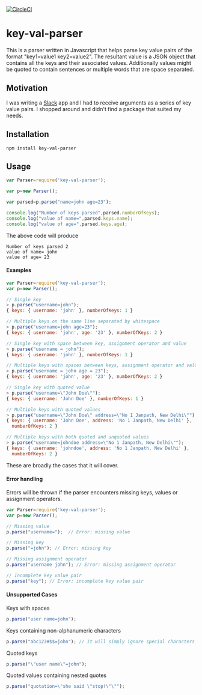 [![CircleCI](https://circleci.com/gh/craftybones/key-value-parser.svg?style=shield&circle-token=bf6ce6c20ee055640d93e8272915b7e59482403d)](https://circleci.com/gh/craftybones/key-value-parser)

# key-val-parser

This is a parser written in Javascript that helps parse key value pairs of the format "key1=value1 key2=value2". The resultant value is a JSON object that contains all the keys and their associated values. Additionally values might be quoted to contain sentences or multiple words that are space separated.

## Motivation

I was writing a [Slack](https://slack.com/) app and I had to receive arguments as a series of key value pairs. I shopped around and didn't find a package that suited my needs.

## Installation

`npm install key-val-parser`

## Usage

```javascript
var Parser=require('key-val-parser');

var p=new Parser();

var parsed=p.parse("name=john age=23");

console.log("Number of keys parsed",parsed.numberOfKeys);
console.log("value of name=",parsed.keys.name);
console.log("value of age=",parsed.keys.age);
```

The above code will produce

```
Number of keys parsed 2
value of name= john
value of age= 23
```


#### Examples

```javascript
var Parser=require('key-val-parser');
var p=new Parser();

// Single key
> p.parse("username=john");
{ keys: { username: 'john' }, numberOfKeys: 1 }

// Multiple keys on the same line separated by whitespace
> p.parse("username=john age=23");
{ keys: { username: 'john', age: '23' }, numberOfKeys: 2 }

// Single key with space between key, assignment operator and value
> p.parse("username = john");
{ keys: { username: 'john' }, numberOfKeys: 1 }

// Multiple keys with spaces between keys, assignment operator and values
> p.parse("username = john age = 23");
{ keys: { username: 'john', age: '23' }, numberOfKeys: 2 }

// Single key with quoted value
> p.parse("username=\"John Doe\"");
{ keys: { username: 'John Doe' }, numberOfKeys: 1 }

// Multiple keys with quoted values
> p.parse("username=\"John Doe\" address=\"No 1 Janpath, New Delhi\"");
{ keys: { username: 'John Doe', address: 'No 1 Janpath, New Delhi' },
  numberOfKeys: 2 }

// Multiple keys with both quoted and unquoted values
> p.parse("username=johndoe address=\"No 1 Janpath, New Delhi\"");
{ keys: { username: 'johndoe', address: 'No 1 Janpath, New Delhi' },
  numberOfKeys: 2 }

```

These are broadly the cases that it will cover.

#### Error handling

Errors will be thrown if the parser encounters missing keys, values or assignment operators.

```javascript
var Parser=require('key-val-parser');
var p=new Parser();

// Missing value
p.parse("username=");  // Error: missing value

// Missing key
p.parse("=john"); // Error: missing key

// Missing assignment operator
p.parse("username john"); // Error: missing assignment operator

// Incomplete key value pair
p.parse("key"); // Error: incomplete key value pair
```

#### Unsupported Cases

Keys with spaces
```javascript
p.parse("user name=john");
```

Keys containing non-alphanumeric characters
```javascript
p.parse("abc123#$$=john"); // It will simply ignore special characters
```

Quoted keys
```javascript
p.parse("\"user name\"=john");
```

Quoted values containing nested quotes
```javascript
p.parse("quotation=\"she said \"stop!\"\"");
```
